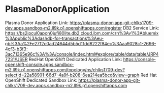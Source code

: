 # PlasmaDonorApplication
Plasma Donor Application Link: https://plasma-donor-app-git-chlks1709-dev.apps.sandbox-m2.ll9k.p1.openshiftapps.com/register
DB2 Service Link: https://bs2ipcul0apon0jufi80lite.db2.cloud.ibm.com/crn%3Av1%3Abluemix%3Apublic%3Adashdb-for-transactions%3Aeu-gb%3Aa%2Fe2712c0ad24644d5b5d11dd8222f84ec%3Aaa9028c1-2696-4cf3-b3f3-3ac71365e96c%3A%3A/console/index.html#explore/table/data/table/JRP47231/USER
RedHat OpenShift Dedicated Application Link: https://console-openshift-console.apps.sandbox-m2.ll9k.p1.openshiftapps.com/topology/ns/chlks1709-dev?selectId=22a58901-66d7-4a9f-b208-6ea214ea5bcd&view=graph
Red Hat OpenShift Dedicated Sandbox Link: https://plasma-donor-app-git-chlks1709-dev.apps.sandbox-m2.ll9k.p1.openshiftapps.com
